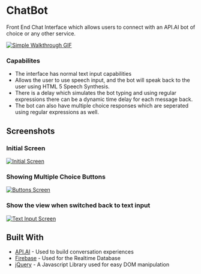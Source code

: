 # ChatBot

Front End Chat Interface which allows users to connect with an API.AI bot of choice or any other service.

<a href="https://github.com/Jharrison23/ChatBot/blob/master/Images/AnaBotGIF.gif"><img src="https://github.com/Jharrison23/ChatBot/blob/master/Images/AnaBotGIF.gif" title="Simple Walkthrough GIF"/></a>

### Capabilites

* The interface has normal text input capabilities
* Allows the user to use speech input, and the bot will speak back to the user using HTML 5 Speech Synthesis. 
* There is a delay which simulates the bot typing and using regular expressions there can be a dynamic time delay for each message back.
* The bot can also have multiple choice responses which are seperated using regular expressions as well.


## Screenshots

### Initial Screen

<a href="https://github.com/Jharrison23/ChatBot/blob/master/Images/Startup%20Screenshot.png
"><img src="https://github.com/Jharrison23/ChatBot/blob/master/Images/Startup%20Screenshot.png" title="Initial Screen"/></a>

### Showing Multiple Choice Buttons

<a href="https://github.com/Jharrison23/ChatBot/blob/master/Images/Show%20Buttons.png
"><img src="https://github.com/Jharrison23/ChatBot/blob/master/Images/Show%20Buttons.png" title="Buttons Screen"/></a>

### Show the view when switched back to text input

<a href="https://github.com/Jharrison23/ChatBot/blob/master/Images/Show%20Text%20Input.png
"><img src="https://github.com/Jharrison23/ChatBot/blob/master/Images/Show%20Text%20Input.png" title="Text Input Screen"/></a>


## Built With

* [API.AI](https://api.ai) - Used to build conversation experiences
* [Firebase](https://firebase.google.com) - Used for the Realtime Database
* [jQuery](https://jquery.com) -  A Javascript Library used for easy DOM manipulation
